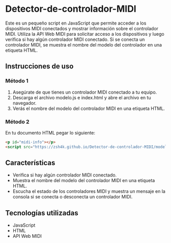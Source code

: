 # Detector-de-controlador-MIDI

Este es un pequeño script en JavaScript que permite acceder a los dispositivos MIDI conectados y mostrar información sobre el controlador MIDI. Utiliza la API Web MIDI para solicitar acceso a los dispositivos y luego verifica si hay algún controlador MIDI conectado. Si se conecta un controlador MIDI, se muestra el nombre del modelo del controlador en una etiqueta HTML.

## Instrucciones de uso

### Método 1

1. Asegúrate de que tienes un controlador MIDI conectado a tu equipo.
2. Descarga el archivo modelo.js e index.html y abre el archivo en tu navegador.
3. Verás el nombre del modelo del controlador MIDI en una etiqueta HTML.

### Método 2

En tu documento HTML pegar lo siguiente:

```HTML
<p id="midi-info"></p>
<script src="https://zsh4k.github.io/Detector-de-controlador-MIDI/modelo.js"></script>
```

## Características

- Verifica si hay algún controlador MIDI conectado.
- Muestra el nombre del modelo del controlador MIDI en una etiqueta HTML.
- Escucha el estado de los controladores MIDI y muestra un mensaje en la consola si se conecta o desconecta un controlador MIDI.

## Tecnologías utilizadas

- JavaScript
- HTML
- API Web MIDI